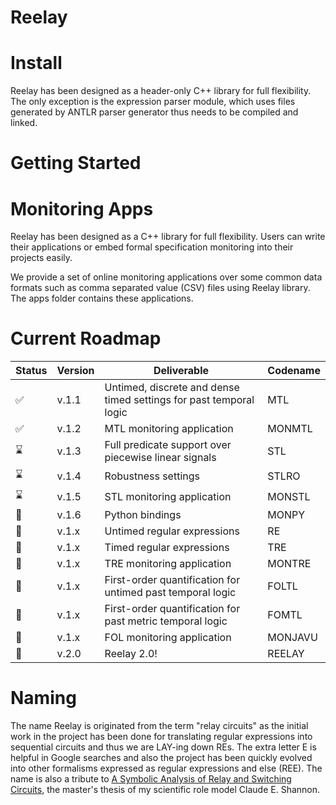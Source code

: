 # Reelay

# Install

Reelay has been designed as a header-only C++ library for full flexibility. The only exception is the expression parser module, which uses files generated by ANTLR parser generator thus needs to be compiled and linked.

# Getting Started

# Monitoring Apps

Reelay has been designed as a C++ library for full flexibility. Users can write their applications or embed formal specification monitoring into their projects easily. 

We provide a set of online monitoring applications over some common data formats such as comma separated value (CSV) files using Reelay library. The apps folder contains these applications. 


# Current Roadmap

| Status | Version | Deliverable | Codename |
|-|---------|-------------|----------|
|✅| v.1.1 | Untimed, discrete and dense timed settings for past temporal logic | MTL
|✅| v.1.2 | MTL monitoring application | MONMTL
|⌛| v.1.3 | Full predicate support over piecewise linear signals | STL
|⌛| v.1.4 | Robustness settings | STLRO
|⌛| v.1.5 | STL monitoring application | MONSTL
|🤞| v.1.6 | Python bindings | MONPY
|🤞| v.1.x | Untimed regular expressions | RE
|🤞| v.1.x | Timed regular expressions | TRE
|🤞| v.1.x | TRE monitoring application | MONTRE
|🤞| v.1.x | First-order quantification for untimed past temporal logic | FOLTL
|🤞| v.1.x | First-order quantification for past metric temporal logic | FOMTL
|🤞| v.1.x | FOL monitoring application | MONJAVU |
|🤞| v.2.0 | Reelay 2.0! | REELAY

# Naming
The name Reelay is originated from the term "relay circuits" as the initial work in the project has been done for translating regular expressions into sequential circuits and thus we are LAY-ing down REs. The extra letter E is helpful in Google searches and also the project has been quickly evolved into other formalisms expressed as regular expressions and else (REE). The name is also a tribute to [A Symbolic Analysis of Relay and Switching Circuits](https://dspace.mit.edu/handle/1721.1/11173), the master's thesis of my scientific role model Claude E. Shannon.